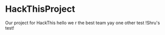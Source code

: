 # HackThisProject
Our project for HackThis
hello we r the best team yay
one other test
!Shru's test!

